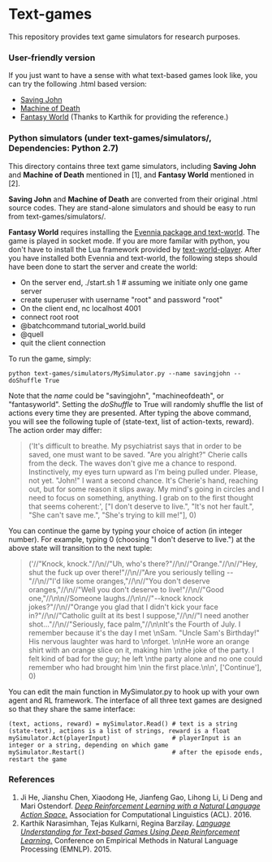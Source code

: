 # Text-games
This repository provides text game simulators for research purposes.

### User-friendly version
If you just want to have a sense with what text-based games look like, you can try the following .html based version:
 - [Saving John](http://interactivestoryspace.appspot.com/final2_sjohn_jtsay.html)
 - [Machine of Death](http://ifarchive.giga.or.at/if-archive/games/competition2013/web/machineofdeath/MachineOfDeath.html)
 - [Fantasy World](http://horizondark.com:8000/webclient/) (Thanks to Karthik for providing the reference.)

### Python simulators (under text-games/simulators/, Dependencies: Python 2.7)
This directory contains three text game simulators, including **Saving John** and **Machine of Death** mentioned in [1], and **Fantasy World** mentioned in [2].

**Saving John** and **Machine of Death** are converted from their original .html source codes. They are stand-alone simulators and should be easy to run from text-games/simulators/.

**Fantasy World** requires installing the [Evennia package and text-world](https://github.com/mrkulk/text-world). The game is played in socket mode. If you are more familar with python, you don't have to install the Lua framework provided by [text-world-player](https://github.com/karthikncode/text-world-player). After you have installed both Evennia and text-world, the following steps should have been done to start the server and create the world:
 - On the server end, ./start.sh 1 # assuming we initiate only one game server
 - create superuser with username "root" and password "root"
 - On the client end, nc localhost 4001
 - connect root root
 - @batchcommand tutorial_world.build
 - @quell
 - quit the client connection

To run the game, simply:
```
python text-games/simulators/MySimulator.py --name savingjohn --doShuffle True
```
Note that the _name_ could be "savingjohn", "machineofdeath", or "fantasyworld". Setting the _doShuffle_ to True will randomly shuffle the list of actions every time they are presented. After typing the above command, you will see the following tuple of (state-text, list of action-texts, reward). The action order may differ:

>('It\'s difficult to breathe.     My psychiatrist says that in order to be saved, one must want to be saved. "Are you alright?" Cherie calls from the deck. The waves don\'t give me a chance to respond. Instinctively,  my eyes turn upward as I\'m being pulled under. Please, not yet. "John!"  I want a second chance. It\'s Cherie\'s hand, reaching out, but for some reason it slips  away. My mind\'s going in circles and I need to focus on  something, anything. I grab on to the first thought that  seems coherent:', ["I don't deserve to live.", "It's not her fault.", "She can't save me.", "She's trying to kill me!"], 0)

You can continue the game by typing your choice of action (in integer number). For example, typing 0 (choosing "I don't deserve to live.") at the above state will transition to the next tuple:

>('//"Knock, knock."//\\n//"Uh, who\'s there?"//\\n//"Orange."//\\n//"Hey, shut the fuck up over there!"//\\n//"Are you seriously telling --"//\\n//"I\'d like some oranges,"//\\n//"You don\'t deserve oranges,"//\\n//"Well you don\'t deserve to live!"//\\n//"Good one,"//\\n\\n//Someone laughs.//\\n\\n//"--knock knock jokes?"//\\n//"Orange you glad that I didn\'t kick your face in?"//\\n//"Catholic guilt at its best I suppose,"//\\n//"I need another shot..."//\\n//"Seriously, face palm,"//\\n\\nIt\'s the Fourth of July. I remember because it\'s the day I met \\nSam. "Uncle Sam\'s Birthday!" His nervous laughter was hard to \\nforget. \\n\\nHe wore an orange shirt with an orange slice on it, making him \\nthe joke of the party. I felt kind of bad for the guy; he left \\nthe party alone and no one could remember who had brought him \\nin the first place.\\n\\n', ['Continue'], 0)

You can edit the main function in MySimulator.py to hook up with your own agent and RL framework. The interface of all three text games are designed so that they share the same interface:
```
(text, actions, reward) = mySimulator.Read() # text is a string (state-text), actions is a list of strings, reward is a float
mySimulator.Act(playerInput)                 # playerInput is an integer or a string, depending on which game
mySimulator.Restart()                        # after the episode ends, restart the game
```

### References
1. Ji He, Jianshu Chen, Xiaodong He, Jianfeng Gao, Lihong Li, Li Deng and Mari Ostendorf. [_Deep Reinforcement Learning with a Natural Language Action Space._](http://arxiv.org/abs/1511.04636) Association for Computational Linguistics (ACL). 2016.
2. Karthik Narasimhan, Tejas Kulkarni, Regina Barzilay. [_Language Understanding for Text-based Games Using Deep Reinforcement Learning._](http://aclweb.org/anthology/D/D15/D15-1001.pdf) Conference on Empirical Methods in Natural Language Processing (EMNLP). 2015.
